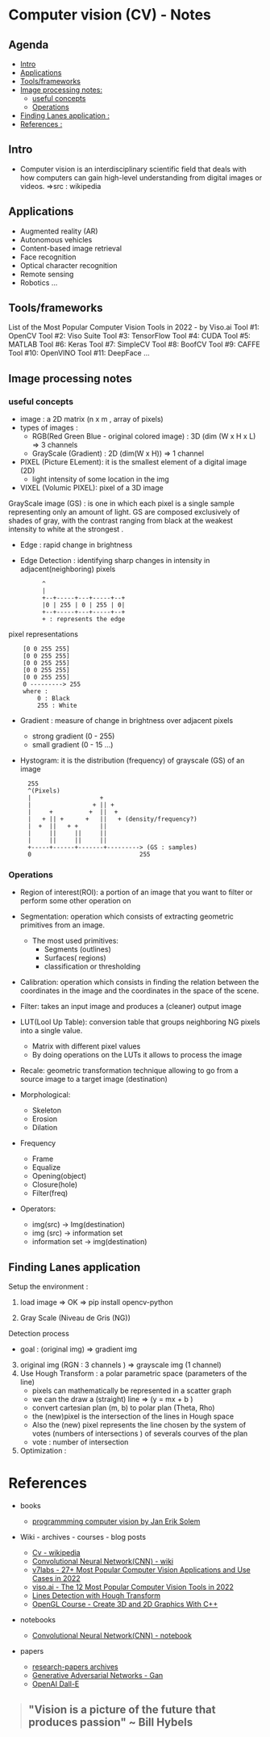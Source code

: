 # Computer vision (CV) - Notes

## Agenda

  - [Intro](#intro)
  - [Applications](#applications)
  - [Tools/frameworks](#toolsframeworks)
  - [Image processing notes:](#image-processing-notes)
    - [useful concepts](#useful-concepts)
    - [Operations](#operations)
  - [Finding Lanes application  :](#finding-lanes-application--)
- [References :](#references-)


## Intro
- Computer vision is an interdisciplinary scientific field that deals with how computers can gain high-level understanding from digital images or videos.
=>src : wikipedia

## Applications 
- Augmented reality (AR)
- Autonomous vehicles
- Content-based image retrieval
- Face recognition
- Optical character recognition
- Remote sensing
- Robotics
...

## Tools/frameworks
List of the Most Popular Computer Vision Tools in 2022 - by Viso.ai
Tool #1: OpenCV
Tool #2: Viso Suite
Tool #3: TensorFlow
Tool #4: CUDA
Tool #5: MATLAB
Tool #6: Keras
Tool #7: SimpleCV
Tool #8: BoofCV
Tool #9: CAFFE
Tool #10: OpenVINO
Tool #11: DeepFace
...

## Image processing notes

### useful concepts

- image : a 2D matrix (n x m , array of pixels) 
- types of images : 
  - RGB(Red Green Blue - original colored image) : 3D (dim (W x H x L)  => 3 channels
  - GrayScale (Gradient) : 2D (dim(W x H)) => 1 channel
- PIXEL (Picture ELement): it is the smallest element of a digital image (2D)
  - light intensity of some location in the img 
- VIXEL (Volumic PIXEL): pixel of a 3D image
  
GrayScale image (GS) : is one in which each pixel is a single sample representing only an amount of light. GS are composed exclusively of shades of gray, with the contrast ranging from black at the weakest intensity to white at the strongest
.
- Edge : rapid change in brightness
- Edge Detection : identifying sharp changes in intensity in adjacent(neighboring) pixels 
  
            ^
            |
            +--+-----+---+-----+--+
            |0 | 255 | 0 | 255 | 0|
            +--+-----+---+-----+--+
            + : represents the edge 
pixel representations

        [0 0 255 255]
        [0 0 255 255]
        [0 0 255 255]
        [0 0 255 255]
        [0 0 255 255]
        0 ---------> 255
        where : 
            0 : Black 
            255 : White 

- Gradient : measure of change in brightness over adjacent pixels 
  - strong gradient (0 - 255)
  - small gradient (0 - 15 ...)

- Hystogram: it is the distribution (frequency) of grayscale (GS) of an image

        255
        ^(Pixels)
        |                   +
        |                 + || +
        |     +          +  ||  +
        |   + || +      +   ||   + (density/frequency?)
        |  +  ||   + +      ||
        |     ||     ||     ||
        |     ||     ||     ||           
        +-----+------+-------+---------> (GS : samples)
        0                              255


### Operations
- Region of ​​interest(ROI): a portion of an image that you want to filter or perform some other operation on
- Segmentation: operation which consists of extracting geometric primitives from an image.
    - The most used primitives:
        - Segments (outlines)
        - Surfaces( regions)
        - classification or thresholding
- Calibration: operation which consists in finding the relation between the coordinates in the image and the coordinates in the space of the scene.
- Filter: takes an input image and produces a (cleaner) output image
- LUT(Lool Up Table): conversion table that groups neighboring NG pixels into a single value.
    - Matrix with different pixel values
    - By doing operations on the LUTs it allows to process the image
- Recale: geometric transformation technique allowing to go from a source image to a target image (destination)

- Morphological:
  - Skeleton
  - Erosion
  - Dilation
- Frequency
  - Frame
  - Equalize
  - Opening(object)
  - Closure(hole)
  - Filter(freq)

- Operators:
  - img(src) -> Img(destination)
  - img (src) -> information set
  - information set -> img(destination)
    


## Finding Lanes application
Setup the environment : 
1. load image => OK 
    => pip install opencv-python

2. Gray Scale (Niveau de Gris (NG))

Detection process

- goal : (original img) => gradient img 

3. original img (RGN : 3 channels ) => grayscale img (1 channel)
4. Use Hough Transform : a polar parametric space (parameters of the line)
    - pixels can mathematically be represented in a scatter graph 
    - we can the draw a (straight) line => (y =  mx + b )
    - convert cartesian plan (m, b) to polar plan (Theta, Rho)
    - the (new)pixel is the intersection of the lines in Hough space
    - Also the (new) pixel represents the line chosen by the system of votes (numbers of intersections ) of severals courves of the plan 
    - vote : number of intersection  
5. Optimization : 

# References
- books 
  - [programmming computer vision by Jan Erik Solem](https://github.com/afondiel/research-notes/tree/master/books=)
- Wiki - archives - courses - blog posts
  - [Cv - wikipedia](https://en.wikipedia.org/wiki/Computer_vision)
  - [Convolutional Neural Network(CNN) - wiki](https://en.wikipedia.org/wiki/Convolutional_neural_network)
  - [v7labs - 27+ Most Popular Computer Vision Applications and Use Cases in 2022](https://www.v7labs.com/blog/computer-vision-applications)
  - [viso.ai - The 12 Most Popular Computer Vision Tools in 2022](https://viso.ai/computer-vision/the-most-popular-computer-vision-tools/)
  - [Lines Detection with Hough Transform](https://towardsdatascience.com/lines-detection-with-hough-transform-84020b3b1549)
  - [OpenGL Course - Create 3D and 2D Graphics With C++](https://www.youtube.com/watch?v=45MIykWJ-C4)

- notebooks
  - [Convolutional Neural Network(CNN) - notebook](https://github.com/afondiel/research-notes/blob/master/ai/deep-learning-notes/neural-nets/convolutional-neural-network.ipynb)

- papers 
  - [research-papers archives](https://github.com/afondiel/research-notes/tree/master/computer-vision-notes/research-papers)
  - [Generative Adversarial Networks - Gan](https://arxiv.org/abs/1406.2661) 
  - [OpenAI Dall-E](https://openai.com/blog/dall-e-introducing-outpainting/)
   

> ## "Vision is a picture of the future that produces passion" ~ Bill Hybels

